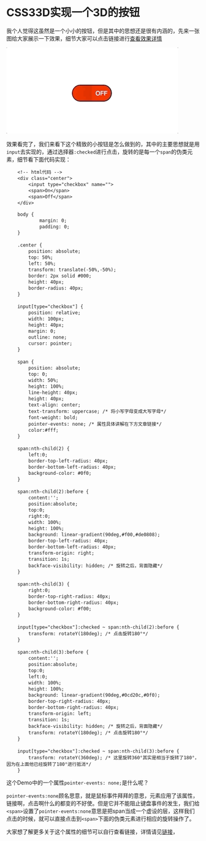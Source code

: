 # CSS33D实现一个3D的按钮

我个人觉得这虽然是一个小小的按钮，但是其中的思想还是很有内涵的，先来一张图给大家展示一下效果，细节大家可以点击链接进行[查看效果详情](ref://./show/button.html)

![](/CSS33D/img/button/button.gif)

效果看完了，我们来看下这个精致的小按钮是怎么做到的，其中的主要思想就是用`input`去实现的，通过选择器`:checked`进行点击，旋转的是每一个`span`的伪类元素，细节看下面代码实现：
```
    <!-- html代码 -->
    <div class="center">
        <input type="checkbox" name="">
        <span>On</span>
        <span>Off</span>
    </div>
```
```
    body {
            margin: 0;
            padding: 0;
    }

    .center {
        position: absolute;
        top: 50%;
        left: 50%;
        transform: translate(-50%,-50%);
        border: 2px solid #000;
        height: 40px;
        border-radius: 40px;
    }

    input[type="checkbox"] {
        position: relative;
        width: 100px;
        height: 40px;
        margin: 0;
        outline: none;
        cursor: pointer;
    }

    span {
        position: absolute;
        top: 0;
        width: 50%;
        height: 100%;
        line-height: 40px;
        height: 40px;
        text-align: center;
        text-transform: uppercase; /* 将小写字母变成大写字母*/
        font-weight: bold;
        pointer-events: none; /* 属性具体讲解在下方文章链接*/
        color:#fff;
    }

    span:nth-child(2) {
        left:0;
        border-top-left-radius: 40px;
        border-bottom-left-radius: 40px;
        background-color: #0f0;
    }

    span:nth-child(2):before {
        content:'';
        position:absolute;
        top:0;
        right:0;
        width: 100%;
        height: 100%;
        background: linear-gradient(90deg,#f00,#de0808);
        border-top-left-radius: 40px;
        border-bottom-left-radius: 40px;
        transform-origin: right;
        transition: 1s;
        backface-visibility: hidden; /* 旋转之后，背面隐藏*/
    }

    span:nth-child(3) {
        right:0;
        border-top-right-radius: 40px;
        border-bottom-right-radius: 40px;
        background-color: #f00;
    }
    
    input[type="checkbox"]:checked ~ span:nth-child(2):before {
        transform: rotateY(180deg); /* 点击旋转180°*/
    }

    span:nth-child(3):before {
        content:'';
        position:absolute;
        top:0;
        left:0;
        width: 100%;
        height: 100%;
        background: linear-gradient(90deg,#0cd20c,#0f0);
        border-top-right-radius: 40px;
        border-bottom-right-radius: 40px;
        transform-origin: left;
        transition: 1s;
        backface-visibility: hidden; /* 旋转之后，背面隐藏*/
        transform: rotateY(180deg); /* 点击旋转180°*/
    }

    input[type="checkbox"]:checked ~ span:nth-child(3):before {
        transform: rotateY(360deg); /* 这里旋转360°其实是相当于旋转了180°，因为在上面他已经旋转了180°进行抵消*/
    }
```

这个Demo中的一个属性`pointer-events: none;`是什么呢？

`pointer-events:none`顾名思意，就是鼠标事件拜拜的意思，元素应用了该属性，链接啊，点击啊什么的都变的不好使。但是它并不能阻止键盘事件的发生，我们给`<span>`设置了`pointer-events:none`意思是把span当成一个虚设的层，这样我们点击的时候，就可以直接点击到`<span>`下面的伪类元素进行相应的旋转操作了。

大家想了解更多关于这个属性的细节可以自行查看链接，详情请见[链接](https://www.zhangxinxu.com/wordpress/2011/12/css3-pointer-events-none-javascript/)，